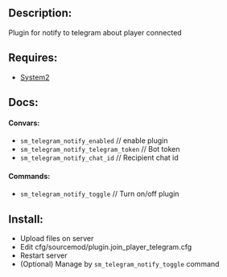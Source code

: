 ## Description:

Plugin for notify to telegram about player connected

## Requires:

* [System2](https://forums.alliedmods.net/showthread.php?t=146019)

## Docs:

#### Convars:
* `sm_telegram_notify_enabled`  // enable plugin
* `sm_telegram_notify_telegram_token` // Bot token
* `sm_telegram_notify_chat_id` // Recipient chat id

#### Commands:
* `sm_telegram_notify_toggle` // Turn on/off plugin

## Install:
* Upload files on server
* Edit cfg/sourcemod/plugin.join_player_telegram.cfg
* Restart server
* (Optional) Manage by `sm_telegram_notify_toggle` command

